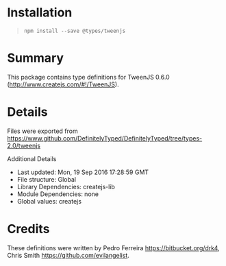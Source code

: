 # Installation
> `npm install --save @types/tweenjs`

# Summary
This package contains type definitions for TweenJS 0.6.0 (http://www.createjs.com/#!/TweenJS).

# Details
Files were exported from https://www.github.com/DefinitelyTyped/DefinitelyTyped/tree/types-2.0/tweenjs

Additional Details
 * Last updated: Mon, 19 Sep 2016 17:28:59 GMT
 * File structure: Global
 * Library Dependencies: createjs-lib
 * Module Dependencies: none
 * Global values: createjs

# Credits
These definitions were written by Pedro Ferreira <https://bitbucket.org/drk4>, Chris Smith <https://github.com/evilangelist>.
